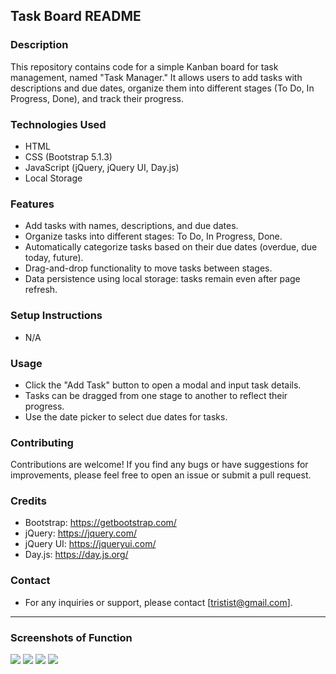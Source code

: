 ## Task Board README

### Description
This repository contains code for a simple Kanban board for task management, named "Task Manager." It allows users to add tasks with descriptions and due dates, organize them into different stages (To Do, In Progress, Done), and track their progress.

### Technologies Used
- HTML
- CSS (Bootstrap 5.1.3)
- JavaScript (jQuery, jQuery UI, Day.js)
- Local Storage

### Features
- Add tasks with names, descriptions, and due dates.
- Organize tasks into different stages: To Do, In Progress, Done.
- Automatically categorize tasks based on their due dates (overdue, due today, future).
- Drag-and-drop functionality to move tasks between stages.
- Data persistence using local storage: tasks remain even after page refresh.

### Setup Instructions
- N/A

### Usage
- Click the "Add Task" button to open a modal and input task details.
- Tasks can be dragged from one stage to another to reflect their progress.
- Use the date picker to select due dates for tasks.

### Contributing
Contributions are welcome! If you find any bugs or have suggestions for improvements, please feel free to open an issue or submit a pull request.

### Credits
- Bootstrap: https://getbootstrap.com/
- jQuery: https://jquery.com/
- jQuery UI: https://jqueryui.com/
- Day.js: https://day.js.org/


### Contact
- For any inquiries or support, please contact [tristist@gmail.com].

---

### Screenshots of Function
![](<Assets/screenshots/Screenshot 2024-05-01 at 9.19.29 PM.png>)
![](<Assets/screenshots/Screenshot 2024-05-01 at 9.20.17 PM.png>)
![](<Assets/screenshots/Screenshot 2024-05-01 at 9.21.56 PM.png>)
![](<Assets/screenshots/Screenshot 2024-05-01 at 9.22.32 PM.png>)